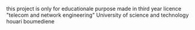 this project is only for educationale purpose
made in third year licence "telecom and network engineering" 
University of science and technology houari boumediene
